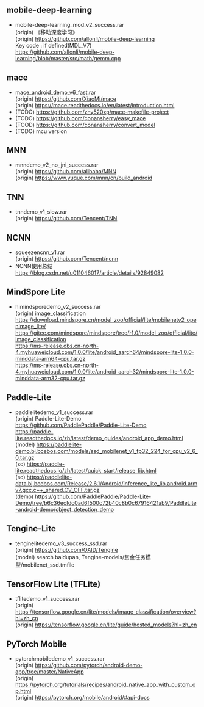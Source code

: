 ## mobile-deep-learning
* mobile-deep-learning_mod_v2_success.rar  
(origin) 《移动深度学习》  
(origin) https://github.com/allonli/mobile-deep-learning  
Key code : if defined(MDL_V7)  
https://github.com/allonli/mobile-deep-learning/blob/master/src/math/gemm.cpp  

## mace  
* mace_android_demo_v6_fast.rar  
(origin) https://github.com/XiaoMi/mace  
(origin) https://mace.readthedocs.io/en/latest/introduction.html  
* (TODO) https://github.com/zhy520xp/mace-makefile-project  
* (TODO) https://github.com/conansherry/easy_mace  
* (TOOD) https://github.com/conansherry/convert_model  
* (TODO) mcu version  

## MNN  
* mnndemo_v2_no_jni_success.rar  
(origin) https://github.com/alibaba/MNN  
(origin) https://www.yuque.com/mnn/cn/build_android  

## TNN  
* tnndemo_v1_slow.rar  
(origin) https://github.com/Tencent/TNN   

## NCNN  
* squeezencnn_v1.rar  
(origin) https://github.com/Tencent/ncnn  
* NCNN使用总结  
https://blog.csdn.net/u011046017/article/details/92849082  

## MindSpore Lite  
* himindsporedemo_v2_success.rar  
(origin) image_classification  
https://download.mindspore.cn/model_zoo/official/lite/mobilenetv2_openimage_lite/  
https://gitee.com/mindspore/mindspore/tree/r1.0/model_zoo/official/lite/image_classification  
https://ms-release.obs.cn-north-4.myhuaweicloud.com/1.0.0/lite/android_aarch64/mindspore-lite-1.0.0-minddata-arm64-cpu.tar.gz  
https://ms-release.obs.cn-north-4.myhuaweicloud.com/1.0.0/lite/android_aarch32/mindspore-lite-1.0.0-minddata-arm32-cpu.tar.gz  

## Paddle-Lite  
* paddlelitedemo_v1_success.rar  
(origin) Paddle-Lite-Demo  
https://github.com/PaddlePaddle/Paddle-Lite-Demo  
https://paddle-lite.readthedocs.io/zh/latest/demo_guides/android_app_demo.html  
(model) https://paddlelite-demo.bj.bcebos.com/models/ssd_mobilenet_v1_fp32_224_for_cpu_v2_6_0.tar.gz  
(so) https://paddle-lite.readthedocs.io/zh/latest/quick_start/release_lib.html  
(so) https://paddlelite-data.bj.bcebos.com/Release/2.6.1/Android/inference_lite_lib.android.armv7.gcc.c++_shared.CV_OFF.tar.gz  
(demo) https://github.com/PaddlePaddle/Paddle-Lite-Demo/tree/b6c36ecfdc0ad6f500c72b40c8b0c67916421ab9/PaddleLite-android-demo/object_detection_demo  

## Tengine-Lite  
* tenginelitedemo_v3_success_ssd.rar  
(origin) https://github.com/OAID/Tengine  
(model) search baidupan, Tengine-models/赏金任务模型/mobilenet_ssd.tmfile  

## TensorFlow Lite (TFLite)  
* tflitedemo_v1_success.rar  
(origin) https://tensorflow.google.cn/lite/models/image_classification/overview?hl=zh_cn  
(origin) https://tensorflow.google.cn/lite/guide/hosted_models?hl=zh_cn  

## PyTorch Mobile   
* pytorchmobiledemo_v1_success.rar  
(origin) https://github.com/pytorch/android-demo-app/tree/master/NativeApp  
(origin) https://pytorch.org/tutorials/recipes/android_native_app_with_custom_op.html  
(origin) https://pytorch.org/mobile/android/#api-docs  
